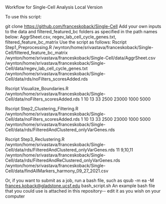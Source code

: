 Workflow for Single-Cell Analysis Local Version

To use this script:

git clone https://github.com/franceskoback/Single-Cell
Add your own inputs to the data and filtered_featured_bc folders as specified in the path names below: AggrSheet.csv, regev_lab_cell_cycle_genes.txt, filtered_feature_bc_matrix
Use the script as follows:
Rscript Step1_Preprocessing.R /wynton/home/srivastava/franceskoback/Single-Cell/filtered_feature_bc_matrix /wynton/home/srivastava/franceskoback/Single-Cell/data/AggrSheet.csv /wynton/home/srivastava/franceskoback/Single-Cell/data/regev_lab_cell_cycle_genes.txt /wynton/home/srivastava/franceskoback/Single-Cell/data/rds/noFilters_scoresAdded.rds

Rscript Visualize_Boundaries.R /wynton/home/srivastava/franceskoback/Single-Cell/data/noFilters_scoresAdded.rds 1 10 13 33 2500 23000 1000 5000

Rscript Step2_Clustering_Filtering.R /wynton/home/srivastava/franceskoback/Single-Cell/data/noFilters_scoresAdded.rds 1 10 13 33 2500 23000 1000 5000 /wynton/home/srivastava/franceskoback/Single-Cell/data/rds/FilteredAndClustered_onlyVarGenes.rds

Rscript Step3_Reclustering.R /wynton/home/srivastava/franceskoback/Single-Cell/data/rds/FilteredAndClustered_onlyVarGenes.rds 11 9,10,11 /wynton/home/srivastava/franceskoback/Single-Cell/data/rds/FilteredAndReClustered_onlyVarGenes.rds /wynton/home/srivastava/franceskoback/Single-Cell/data/findAllMarkers_harmony_09_27_2021.csv

Or, if you want to submit as a job, run a bash file, such as qsub -m ea -M frances.koback@gladstone.ucsf.edu bash_script.sh An example bash file that you could use is attached in this repository-- edit it as you wish on your computer
